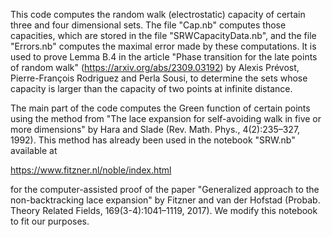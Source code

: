This code computes the random walk (electrostatic) capacity of certain three and four dimensional sets. The file "Cap.nb" computes those capacities, which are stored in the file "SRWCapacityData.nb", and the file "Errors.nb" computes the maximal error made by these computations.  It is used to prove Lemma B.4 in the article "Phase transition for the late points of random walk" (https://arxiv.org/abs/2309.03192) by Alexis Prévost, Pierre-François Rodriguez and Perla Sousi, to determine the sets whose capacity is larger than the capacity of two points at infinite distance.

The main part of the code computes the Green function of certain points using the method from "The lace expansion for self-avoiding walk in five or more dimensions" by Hara and Slade (Rev. Math. Phys., 4(2):235–327, 1992). This method has already been used in the notebook "SRW.nb" available at 

https://www.fitzner.nl/noble/index.html

for the computer-assisted proof of the paper "Generalized approach to the non-backtracking lace expansion" by Fitzner and van der Hofstad (Probab. Theory Related Fields, 169(3-4):1041–1119, 2017). We modify this notebook to fit our purposes.